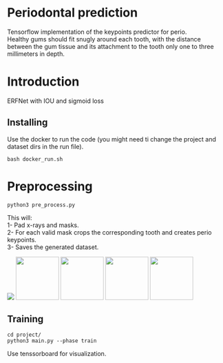 # Periodontal prediction
Tensorflow implementation of the keypoints predictor for perio.<br/>
Healthy gums should fit snugly around each tooth, with the distance between the gum tissue and its attachment to the tooth only one to three millimeters in depth. 

# Introduction
ERFNet with IOU and sigmoid loss

## Installing
Use the docker to run the code (you might need ti change the project and dataset dirs in the run file).<br/> 
```
bash docker_run.sh
```

# Preprocessing
```
python3 pre_process.py
```
This will:<br/> 
1- Pad x-rays and masks.<br/> 
2- For each valid mask crops the corresponding tooth and creates perio keypoints.<br/> 
3- Saves the generated dataset.<br/> 

<img src="boz.jpg">
<img width="100" align="cener" src="boz_pad.jpg">
<img width="100" align="cener" src="tooth_img.jpg">
<img width="100" align="cener" src="tooth_label.jpg">
<img width="100" align="cener" src="tooth_mask.jpg">


## Training
```
cd project/
python3 main.py --phase train
```
Use tenssorboard for visualization.


